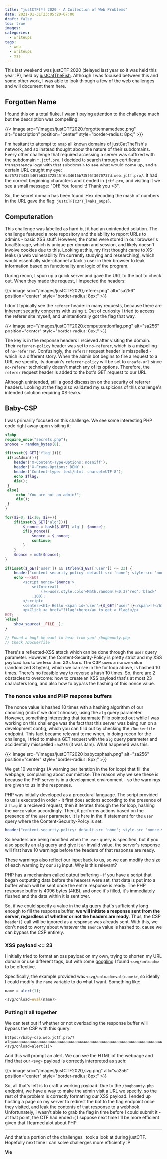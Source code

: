 ```yaml
---
title: "justCTF[*] 2020 - A Collection of Web Problems"
date: 2021-01-31T23:05:20-07:00
draft: false
toc: true
images:
categories:
  - writeups
tags:
  - web
  - writeups
  - xss
---
```


This last weekend was justCTF 2020 (delayed last year so it was held this year :P), held by [justCatTheFish](https://github.com/justcatthefish). Although I was focused between this and some other work, I was able to look through a few of the web challenges and will document them here. 

## Forgotten Name
I found this on a total fluke. I wasn't paying attention to the challenge much but the description was compelling: 

{{< image src="/images/justCTF2020_forgottennamedesc.png" alt="description" position="center" style="border-radius: 8px;" >}}

I'm hesitant to attempt to `nmap` all known domains of justCatTheFish's network, and so instead thought about the nature of their subdomains. Every other challenge that required accessing a server was suffixed with the subdomain `*.jctf.pro`. I decided to search through certificate transparency logs with that subdomain to see what would come up, and a certain URL caught my eye: `6a7573744354467b633372545f6c34616b735f6f3070737d.web.jctf.pro/`. It had the correct beginning characters and it ended in `jctf.pro`, and visiting it we see a small message: "OH! You found it! Thank you <3". 

So, the secret domain has been found. Hex decoding the mash of numbers in the URL gave the flag: `justCTF{c3rT_l4aks_o0ps}`.

## Computeration

This challenge was labelled as hard but it had an unintended solution. The challenge featured a note repository and the ability to report URLs to admins - basic XSS stuff. However, the notes were stored in our browser's localStorage, which is unique per domain and session, and likely doesn't involve cookies due to this. Looking at this, my first thought came to XS-leaks (a web vulnerability I'm currently studying and researching), which would essentially side-channel attack a user in their browser to leak information based on functionality and logic of the program. 

During recon, I spun up a quick server and gave the URL to the bot to check out. When they made the request, I inspected the headers: 

{{< image src="/images/justCTF2020_referer.png" alt="sa256" position="center" style="border-radius: 8px;" >}}

I don't typically see the `referer` header in many requests, because there are [inherent security concerns](https://developer.mozilla.org/en-US/docs/Web/Security/Referer_header:_privacy_and_security_concerns) with using it. Out of curiosity I tried to access the referer site myself, and unintentionally got the flag that way.

{{< image src="/images/justCTF2020_computerationflag.png" alt="sa256" position="center" style="border-radius: 8px;" >}}

The key is in the response headers I recieved after visiting the domain. Their `referrer-policy` header was set to `no-referer`, which is a mispelling of `no-referrer`. Confusingly, the `referer` request header is misspelled - which is a different story. When the admin bot begins to fire a request to a URL we specify, its domain's `referrer-policy` will be set to `unsafe-url` since `no-referer` technically doesn't match any of its options. Therefore, the `referer` request header is added to the bot's GET request to our URL. 

Although unintended, still a good discussion on the security of referrer headers. Looking at the flag also validated my suspicions of this challenge's intended solution requiring XS-leaks. 

## Baby-CSP

I was primarily focused on this challenge. We see some interesting PHP code right away upon visiting it: 

```php
<?php
require_once("secrets.php");
$nonce = random_bytes(8);

if(isset($_GET['flag'])){
 if(isAdmin()){
    header('X-Content-Type-Options: nosniff');
    header('X-Frame-Options: DENY');
    header('Content-type: text/html; charset=UTF-8');
    echo $flag;
    die();
 }
 else{
     echo "You are not an admin!";
     die();
 }
}

for($i=0; $i<10; $i++){
    if(isset($_GET['alg'])){
        $_nonce = hash($_GET['alg'], $nonce);
        if($_nonce){
            $nonce = $_nonce;
            continue;
        }
    }
    $nonce = md5($nonce);
}

if(isset($_GET['user']) && strlen($_GET['user']) <= 23) {
    header("content-security-policy: default-src 'none'; style-src 'nonce-$nonce'; script-src 'nonce-$nonce'");
    echo <<<EOT
        <script nonce='$nonce'>
            setInterval(
                ()=>user.style.color=Math.random()<0.3?'red':'black'
            ,100);
        </script>
        <center><h1> Hello <span id='user'>{$_GET['user']}</span>!!</h1>
        <p>Click <a href="?flag">here</a> to get a flag!</p>
EOT;
}else{
    show_source(__FILE__);
}

// Found a bug? We want to hear from you! /bugbounty.php
// Check /Dockerfile
```

There's a reflected-XSS attack which can be done through the `user` query parameter. However, the Content-Security-Policy is pretty strict and my XSS payload has to be less than _23 chars_. The CSP uses a nonce value (randomized 8 bytes), which we can see in the for loop above, is hashed 10 times. There's no feasible way to reverse a hash 10 times. So, there are 2 obstacles to overcome: how to create an XSS payload that's at most 23 characters long, and also how to bypass the hashing of this nonce value.

### The nonce value and PHP response buffers

The nonce value is hashed 10 times with a hashing algorithm of our choosing (md5 if we don't choose), using the `alg` query parameter. However, something interesting that teammate Filip pointed out while I was working on this challenge was the fact that this server was being run on a development config, which you can find out by checking the `/Dockerfile` endpoint. This fact became relevant to me when, in doing recon for the challenge, I tried to make a GET request with the `alg` query parameter and accidentally misspelled `sha256` (it was 3am). What happened was this: 

{{< image src="/images/justCTF2020_babycsphash.png" alt="sa256" position="center" style="border-radius: 8px;" >}}

We get 10 warnings (A warning per iteration in the for loop) that fill the webpage, complaining about our mistake. The reason why we see these is because the PHP server is in a development environment - so the warnings are given to us in the responses.

PHP was initially developed as a procedural language. The script provided to us is executed in order - it first does actions according to the presence of a `flag` in a recieved request, then it iterates through the for loop, hashing the `nonce` value accordingly. Then, it performs actions based on the presence of the `user` parameter. It is here in the if statement for the `user` query where the Content-Security-Policy is set: 

```php
header("content-security-policy: default-src 'none'; style-src 'nonce-$nonce'; script-src 'nonce-$nonce'");
```

So headers are being modified when the `user` query is specified, but if you also specify an `alg` query and give it an invalid value, the server's response will first have 10 warnings before the headers of that response are ready. 

These warnings also reflect our input back to us, so we can modify the size of each warning by our `alg` input. Why is this relevant?

PHP has a mechanism called output buffering - if you have a script that began outputting data before the headers were set, that data is put into a buffer which will be sent once the entire response is ready. The PHP response buffer is 4096 bytes (4KB), and once it's filled, it's immediately flushed and the data within it is sent over.

So, if we could specify a value in the `alg` query that's sufficiently long enough to fill the response buffer, **we will initiate a response sent from the server, regardless of whether or not the headers are ready**. Thus, the CSP `header()` call will be ignored as a response was already sent. With this, we don't need to worry about whatever the `$nonce` value is hashed to, cause we can bypass the CSP entirely.

### XSS payload <= 23

I initially tried to format an xss payload on my own, trying to shorten my URL domain or use different tags, but with some [googling](https://tinyxss.terjanq.me/) I found `<svg/onload=>` to be effective. 

Specifically, the example provided was `<svg/onload=eval(name)>`, so ideally I could modify the `name` variable to do what I want. Something like:

```js
name = alert(1);

<svg/onload=eval(name)>
```

### Putting it all together

We can test out if whether or not overloading the response buffer will bypass the CSP with this query:

```url
https://baby-csp.web.jctf.pro/?alg=aaaaaaaaaaaaaaaaaaaaaaaaaaaaaaaaaaaaaaaaaaaaaaaaaaaaaaaaaaaaaaaaaaaaaaaaaaaaaaaaaaaaaaaaaaaaaaaaaaaaaaaaaaaaaaaaaaaaaaaaaaaaaaaaaaaaaaaaaaaaaaaaaaaaaaaaaaaaaaaaaaaaaaaaaaaaaaaaaaaaaaaaaaaaaaaaaaaaaaaaaaaaaaaaaaaaaaaaaaaaaaaaaaaaaaaaaaaaaaaaaaaaaaaaaaaaaaaaaaaaaaaaaaaaaaaaaaaaaaaaaaaaaaaaaaaaaaaaaaaaaaaaaaaaaaa&user=<svg/onload=alert(1)>
```
And this will prompt an alert. We can see the HTML of the webpage and find that our `<svg>` payload is correctly interpreted as such: 

{{< image src="/images/justCTF2020_svg.png" alt="sa256" position="center" style="border-radius: 8px;" >}}

So, all that's left is to craft a working payload. Due to the `/bugbounty.php` endpoint, we have a way to make the admin visit a URL we specify, so the rest of the problem is correctly formatting our XSS payload. I ended up hosting a page on my server to redirect the bot to the flag endpoint once they visited, and leak the contents of that response to a webhook. Unfortunately, I wasn't able to grab the flag in time before I could submit it - at that point, the CTF had ended :( I suppose next time I'll be more efficient given that I learned alot about PHP.

----

And that's a portion of the challenges I took a look at during justCTF. Hopefully next time I can solve challenges more efficiently :P

**Vie**